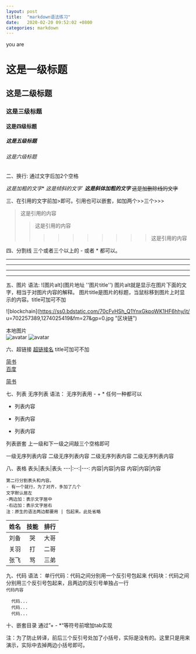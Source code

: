 ```yaml
---
layout: post
title:  "markdown语法练习"
date:   2020-02-20 09:52:02 +0800
categories: markdown
---
```

you are
# 这是一级标题
## 这是二级标题
### 这是三级标题
#### 这是四级标题
##### 这是五级标题
###### 这是六级标题

二、换行: 通过文字后加2个空格


*这是加粗的文字**
*这是倾斜的文字*`
***这是斜体加粗的文字***
~~这是加删除线的文字~~


三、在引用的文字前加>即可。引用也可以嵌套，如加两个>>三个>>>

>这是引用的内容
>>这是引用的内容
>>>>>>>>>>这是引用的内容


四、分割线
三个或者三个以上的 - 或者 * 都可以。

---
----
***
*****

五、图片
语法:
	![图片alt](图片地址 ''图片title'')
	图片alt就是显示在图片下面的文字，相当于对图片内容的解释。
	图片title是图片的标题，当鼠标移到图片上时显示的内容。title可加可不加

![blockchain](https://ss0.bdstatic.com/70cFvHSh_Q1YnxGkpoWK1HF6hhy/it/
u=702257389,1274025419&fm=27&gp=0.jpg "区块链")

本地图片  
![avatar](/Users/apple/Documents/tusdao/个人/bing背景图/th.jpeg)
![avatar]("/Users/apple/Documents/tusdao/个人/bing背景图/th.jpeg")

六、超链接
[超链接名](超链接地址 "超链接title")
title可加可不加

[简书](http://jianshu.com)  
[百度](http://baidu.com)  

<a href="https://www.jianshu.com/u/1f5ac0cf6a8b" target="_blank">简书</a>

七、列表
无序列表
语法：
无序列表用 - + * 任何一种都可以

- 列表内容
+ 列表内容
* 列表内容

列表嵌套
上一级和下一级之间敲三个空格即可

一级无序列表内容
   二级无序列表内容
   二级无序列表内容
   二级无序列表内容

八、表格
	表头|表头|表头
	---|:--:|---:
	内容|内容|内容
	内容|内容|内容

	第二行分割表头和内容。
	- 有一个就行，为了对齐，多加了几个
	文字默认居左
	-两边加：表示文字居中
	-右边加：表示文字居右
	注：原生的语法两边都要用 | 包起来。此处省略

姓名|技能|排行
--|:--:|--:
刘备|哭|大哥
关羽|打|二哥
张飞|骂|三弟

九、代码
语法：
单行代码：代码之间分别用一个反引号包起来
代码块：代码之间分别用三个反引号包起来，且两边的反引号单独占一行  
    `代码内容`  

```
  代码...
  代码...
  代码...
```

十、嵌套目录
	通过”+ - *“等符号前增加tab实现

注：为了防止转译，前后三个反引号处加了小括号，实际是没有的。这里只是用来演示，实际中去掉两边小括号即可。














